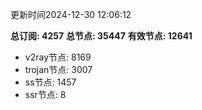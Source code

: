 更新时间2024-12-30 12:06:12

**总订阅: 4257**
**总节点: 35447**
**有效节点: 12641**
- v2ray节点: 8169
- trojan节点: 3007
- ss节点: 1457
- ssr节点: 8
